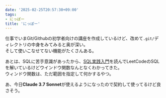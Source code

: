 ```yaml
---
date: '2025-02-25T20:57:30+09:00'
tags:
- にっぽー
title: 'にっぽー'
---
```

仕事でいまGit/Githubの初学者向けの講座を作成しているけど、改めて`.git/`ディレクトリの中身をみてみると奥が深い。  
そして使いこなせてない機能がたくさんある。


あとは、SQLに苦手意識があったから、[SQL実践入門](https://www.amazon.co.jp/SQL%E5%AE%9F%E8%B7%B5%E5%85%A5%E9%96%80%E2%94%80%E2%94%80%E9%AB%98%E9%80%9F%E3%81%A7%E3%82%8F%E3%81%8B%E3%82%8A%E3%82%84%E3%81%99%E3%81%84%E3%82%AF%E3%82%A8%E3%83%AA%E3%81%AE%E6%9B%B8%E3%81%8D%E6%96%B9-WEB-DB-PRESS-plus/dp/4774173010/ref=asc_df_4774173010?th=1&psc=1&tag=jpgo-22&hvadid=707442440829&hvpos=&hvnetw=g&hvrand=2935063274364215705&hvpone=&hvptwo=&hvqmt=&hvdev=c&hvdvcmdl=&hvlocint=&hvlocphy=1009462&hvtargid=pla-527639605151&psc=1)を読んでLeetCodeのSQLを解いているけどウインドウ関数なんとなくわかってきた。  
ウィンドウ関数は、ただ範囲を指定して何かするやつ。


あ、今日**Claude 3.7 Sonnet**が使えるようになったので契約して使ってるけど良さそう。
